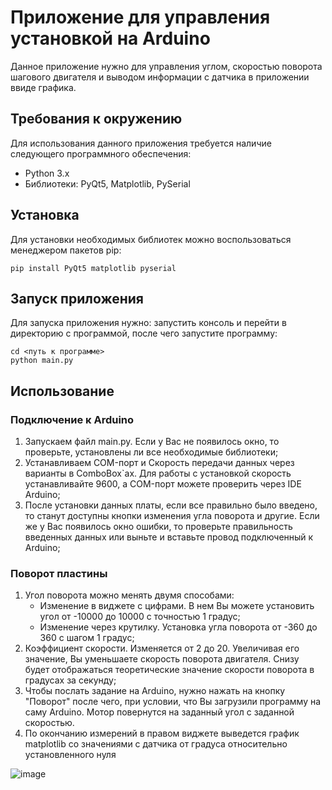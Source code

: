 # Приложение для управления установкой на Arduino
Данное приложение нужно для управления углом, скоростью поворота шагового двигателя и выводом информации с датчика в приложении ввиде графика.


## Требования к окружению

Для использования данного приложения требуется наличие следующего программного обеспечения:

- Python 3.x
- Библиотеки: PyQt5, Matplotlib, PySerial

## Установка

Для установки необходимых библиотек можно воспользоваться менеджером пакетов pip:
```
pip install PyQt5 matplotlib pyserial
```
## Запуск приложения

Для запуска приложения нужно: запустить консоль и перейти в директорию с программой, после чего запустите программу:
```commandline
cd <путь к программе>
python main.py
```

## Использование

### Подключение к Arduino
1. Запускаем файл main.py. Если у Вас не появилось окно, то проверьте, установлены ли все необходимые библиотеки;
2. Устанавливаем COM-порт и Скорость передачи данных через варианты в ComboBox`ах. Для работы с установкой скорость устанавливайте 9600, а COM-порт можете проверить через IDE Arduino;
3. После установки данных платы, если все правильно было введено, то станут доступны кнопки изменения угла поворота и другие. Если же у Вас появилось окно ошибки, то проверьте правильность введенных данных или выньте и вставьте провод подключенный к Arduino;
### Поворот пластины
1. Угол поворота можно менять двумя способами:
   - Изменение в виджете с цифрами. В нем Вы можете установить угол от -10000 до 10000 с точностью 1 градус;
   - Изменение через крутилку. Установка угла поворота от -360 до 360 с шагом 1 градус;
2. Коэффициент скорости. Изменяется от 2 до 20. Увеличивая его значение, Вы уменьшаете скорость поворота двигателя. Снизу будет отображаться теоретические значение скорости поворота в градусах за секунду;
3. Чтобы послать задание на Arduino, нужно нажать на кнопку "Поворот" после чего, при условии, что Вы загрузили программу на саму Arduino. Мотор повернутся на заданный угол с заданной скоростью.
4. По окончанию измерений в правом виджете выведется график matplotlib со значениями с датчика от градуса относительно установленного нуля

![image](https://github.com/SerKin0/PolarisationUI/assets/71343548/95ded4c2-1607-493a-9218-8d8d589913d4)
